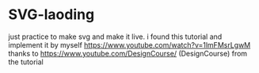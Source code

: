 # SVG-laoding
just practice to make svg and make it live. 
i found this tutorial and implement it by myself
https://www.youtube.com/watch?v=1lmFMsrLgwM
thanks to https://www.youtube.com/DesignCourse/ (DesignCourse) from the tutorial
